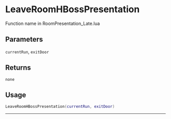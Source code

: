 # LeaveRoomHBossPresentation
Function name in RoomPresentation_Late.lua
## Parameters
`currentRun`, `exitDoor`
## Returns
`none`
## Usage
```lua
LeaveRoomHBossPresentation(currentRun, exitDoor)
```
---
